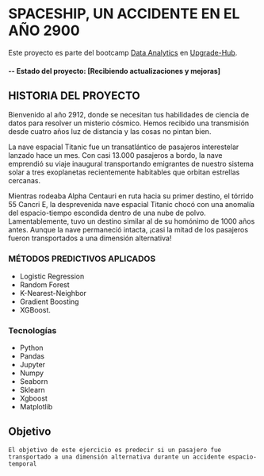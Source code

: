 

# SPACESHIP, UN ACCIDENTE EN EL AÑO 2900
Este proyecto es parte del bootcamp [Data Analytics](https://www.upgrade-hub.com/bootcamp/curso-data-analytics/) en [Upgrade-Hub](https://www.upgrade-hub.com/).  

#### -- Estado del proyecto: [Recibiendo actualizaciones y mejoras]

## HISTORIA DEL PROYECTO

Bienvenido al año 2912, donde se necesitan tus habilidades de ciencia de datos para resolver un misterio cósmico. Hemos recibido una transmisión desde cuatro años luz de distancia y las cosas no pintan bien.

La nave espacial Titanic fue un transatlántico de pasajeros interestelar lanzado hace un mes. Con casi 13.000 pasajeros a bordo, la nave emprendió su viaje inaugural transportando emigrantes de nuestro sistema solar a tres exoplanetas recientemente habitables que orbitan estrellas cercanas.

Mientras rodeaba Alpha Centauri en ruta hacia su primer destino, el tórrido 55 Cancri E, la desprevenida nave espacial Titanic chocó con una anomalía del espacio-tiempo escondida dentro de una nube de polvo. Lamentablemente, tuvo un destino similar al de su homónimo de 1000 años antes. Aunque la nave permaneció intacta, ¡casi la mitad de los pasajeros fueron transportados a una dimensión alternativa!


### MÉTODOS PREDICTIVOS APLICADOS
* Logistic Regression
* Random Forest
* K-Nearest-Neighbor
* Gradient Boosting
* XGBoost.

### Tecnologías 
* Python
* Pandas
* Jupyter
* Numpy
* Seaborn
* Sklearn
* Xgboost
* Matplotlib

## Objetivo

    El objetivo de este ejercicio es predecir si un pasajero fue transportado a una dimensión alternativa durante un accidente espacio-temporal


